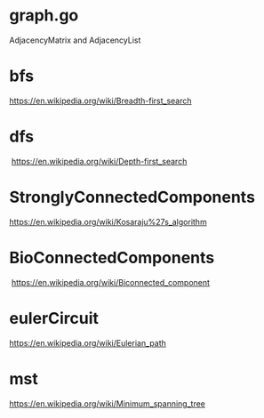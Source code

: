 # graph.go
  
  AdjacencyMatrix and AdjacencyList
  
# bfs
  
  https://en.wikipedia.org/wiki/Breadth-first_search
  
# dfs
  https://en.wikipedia.org/wiki/Depth-first_search
  
# StronglyConnectedComponents

  https://en.wikipedia.org/wiki/Kosaraju%27s_algorithm
  
# BioConnectedComponents
  https://en.wikipedia.org/wiki/Biconnected_component

# eulerCircuit
  https://en.wikipedia.org/wiki/Eulerian_path

# mst
  https://en.wikipedia.org/wiki/Minimum_spanning_tree
  

